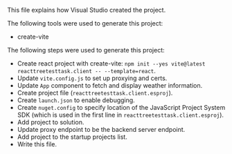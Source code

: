 This file explains how Visual Studio created the project.

The following tools were used to generate this project:
- create-vite

The following steps were used to generate this project:
- Create react project with create-vite: `npm init --yes vite@latest reacttreetesttask.client -- --template=react`.
- Update `vite.config.js` to set up proxying and certs.
- Update `App` component to fetch and display weather information.
- Create project file (`reacttreetesttask.client.esproj`).
- Create `launch.json` to enable debugging.
- Create `nuget.config` to specify location of the JavaScript Project System SDK (which is used in the first line in `reacttreetesttask.client.esproj`).
- Add project to solution.
- Update proxy endpoint to be the backend server endpoint.
- Add project to the startup projects list.
- Write this file.
